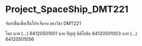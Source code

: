 # Project_SpaceShip_DMT221
จัดทำขึ้นเพื่อเป็นโปรเจ็คจบ ของวิชา DMT221

โดย
นาย (...) 64120501001
นาย ปัญญ์ นิติโยธิน 64120501003
นาย (...) 64120501056
